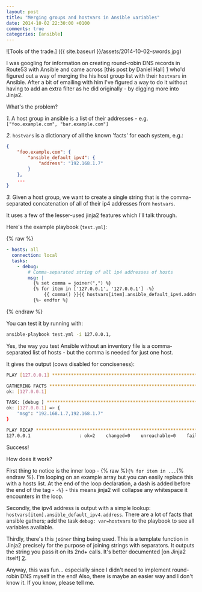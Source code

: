 ```yaml
---
layout: post
title: "Merging groups and hostvars in Ansible variables"
date: 2014-10-02 22:30:00 +0100
comments: true
categories: [ansible]
---
```


![Tools of the trade.] ({{ site.baseurl }}/assets/2014-10-02-swords.jpg)

I was googling for information on creating round-robin DNS records in Route53
with Ansible and came across [this post by Daniel Hall] [1] who'd figured out a
way of merging the his host group list with their `hostvars` in Ansible. After
a bit of emailing with him I've figured a way to do it without having to add an
extra filter as he did originally - by digging more into Jinja2.

What's the problem?

*1.* A host group in ansible is a list of their addresses - e.g.
`["foo.example.com", "bar.example.com"]`

*2.* `hostvars` is a dictionary of all the known 'facts' for each system, e.g.:

```json
{
    "foo.example.com": {
        "ansible_default_ipv4": {
            "address": "192.168.1.7"
        }
    },
    ...
}
```

*3.* Given a host group, we want to create a single string that is the
comma-separated concatenation of all of their ip4 addresses from `hostvars`.

It uses a few of the lesser-used jinja2 features which I'll talk through.

Here's the example playbook (`test.yml`):

{% raw %}
```yaml
- hosts: all
  connection: local
  tasks:
    - debug:
        # Comma-separated string of all ip4 addresses of hosts
        msg: |
          {% set comma = joiner(",") %}
          {% for item in ['127.0.0.1', '127.0.0.1'] -%}
              {{ comma() }}{{ hostvars[item].ansible_default_ipv4.address }}
          {%- endfor %}
```
{% endraw %}

You can test it by running with:

```sh
ansible-playbook test.yml -i 127.0.0.1,
```

Yes, the way you test Ansible without an inventory file is a comma-separated
list of hosts - but the comma is needed for just one host.

It gives the output (cows disabled for conciseness):

```sh
PLAY [127.0.0.1] **************************************************************

GATHERING FACTS ***************************************************************
ok: [127.0.0.1]

TASK: [debug ] ****************************************************************
ok: [127.0.0.1] => {
    "msg": "192.168.1.7,192.168.1.7"
}

PLAY RECAP ********************************************************************
127.0.0.1                  : ok=2    changed=0    unreachable=0    failed=0
```


Success!

How does it work?

First thing to notice is the inner loop - {% raw %}`{% for item in ...`{% endraw %}. I'm looping on
an example array but you can easily replace this with a hosts list. At the end
of the loop declaration, a dash is added before the end of the tag - `-%}` -
this means jinja2 will collapse any whitespace it encounters in the loop.

Secondly, the ipv4 address is output with a simple lookup:
``hostvars[item].ansible_default_ipv4.address``. There are a lot of facts that
ansible gathers; add the task `debug: var=hostvars` to the playbook to see all
variables available.

Thirdly, there's this `joiner` thing being used. This is a template function in
Jinja2 precisely for the purpose of joining strings with separators. It outputs
the string you pass it on its 2nd+ calls. It's better documented [on Jinja2
  itself] [2].

Anyway, this was fun... especially since I didn't need to implement round-robin
DNS myself in the end! Also, there is maybe an easier way and I don't know it.
If you know, please tell me.


[1]: http://www.danielhall.me/2014/09/creating-rr-records-in-route53-with-ansible/
[2]: http://jinja.pocoo.org/docs/dev/templates/#joiner
